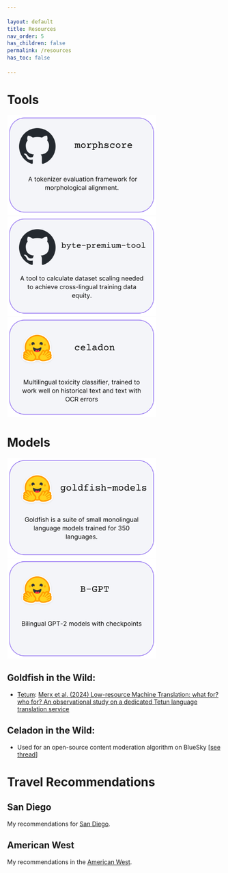 ```yaml
---

layout: default
title: Resources
nav_order: 5
has_children: false
permalink: /resources
has_toc: false

---
```


# Tools
[comment]: <> ({: .no_toc })

<a href="https://github.com/catherinearnett/morphscore">
  <img src="./assets/thumbnails/morphscore.png" width="350" target="_blank" rel="noopener noreferrer" />
</a>
<a href="https://github.com/catherinearnett/byte-premium-tool">
  <img src="./assets/thumbnails/byte-premium-tool.png" width="350" target="_blank" rel="noopener noreferrer" />
</a>
<a href="https://github.com/catherinearnett/byte-premium-tool">
  <img src="./assets/thumbnails/celadon.png" width="350" target="_blank" rel="noopener noreferrer" />
</a>


# Models
<a href="https://huggingface.co/goldfish-models">
  <img src="./assets/thumbnails/goldfish-models.png" width="350" target="_blank" rel="noopener noreferrer" />
</a>
<a href="https://huggingface.co/collections/catherinearnett/b-gpt-66f4b80e8fa8e95491948556">
  <img src="./assets/thumbnails/bgpt.png" width="350" target="_blank" rel="noopener noreferrer" />
</a>


## Goldfish in the Wild:

*  [Tetum](https://huggingface.co/goldfish-models/tet_latn_full): [Merx et al. (2024) Low-resource Machine Translation: what for? who for? An observational study on a dedicated Tetun language translation service](https://www.researchgate.net/publication/385944683_Low-resource_Machine_Translation_what_for_who_for_An_observational_study_on_a_dedicated_Tetun_language_translation_service/references)

## Celadon in the Wild:

* Used for an open-source content moderation algorithm on BlueSky [[see thread](https://bsky.app/profile/capetorch.bsky.social/post/3lc4flpezfc2u)]


# Travel Recommendations

## San Diego

My recommendations for [San Diego](https://www.google.com/maps/d/u/0/edit?mid=1pQW4Qv_jFWNWGCOLCKem9S5rIr33bMU&usp=sharing). 

## American West
  
My recommendations in the [American West](https://www.google.com/maps/d/u/0/edit?mid=19k2YXutg0QAK09MgEkKpJw9uyWgJdqk&usp=sharing).


